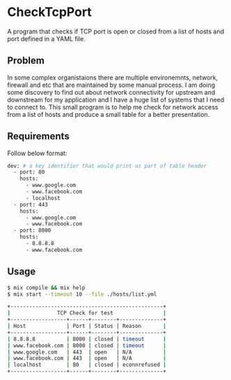 # CheckTcpPort

A program that checks if TCP port is open or closed from a list of hosts and port defined in a YAML file.

## Problem

In some complex organistaions there are multiple environemnts, network, firewall and etc
that are maintained by some manual process. I am doing some discovery to find out about
network connectivity for upstream and downstream for my application and I have a huge list
of systems that I need to connect to. This small program is to help me check for network
access from a list of hosts and produce a small table for a better presentation.

## Requirements

Follow below format:

```bash
dev: # a key identifier that would print as part of table header
  - port: 80
    hosts:
      - www.google.com
      - www.facebook.com
      - localhost
  - port: 443
    hosts:
      - www.google.com
      - www.facebook.com
  - port: 8000
    hosts:
      - 8.8.8.8
      - www.facebook.com
```

## Usage

```bash
$ mix compile && mix help
$ mix start --timeout 10 --file ./hosts/list.yml

+-------------------------------------------------+
|               TCP Check for test                |
+------------------+------+--------+--------------+
| Host             | Port | Status | Reason       |
+------------------+------+--------+--------------+
| 8.8.8.8          | 8000 | closed | timeout      |
| www.facebook.com | 8000 | closed | timeout      |
| www.google.com   | 443  | open   | N/A          |
| www.facebook.com | 443  | open   | N/A          |
| localhost        | 80   | closed | econnrefused |
+------------------+------+--------+--------------+
```
